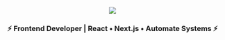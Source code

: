 <!-- 🖤 Advanced Dark-Futuristic Profile README -->

<p align="center">
  <img src="https://capsule-render.vercel.app/api?type=blur&height=300&color=gradient&text=Rouhollahdev&textBg=false&fontColor=f5f2eb"/>
</p>

<h3 align="center">⚡ Frontend Developer | React • Next.js • Automate Systems ⚡</h3>
